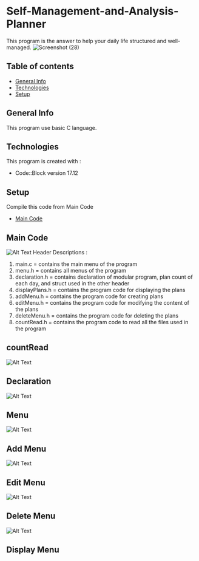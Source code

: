 # Self-Management-and-Analysis-Planner
This program is the answer to help your daily life structured and well-managed.
![Screenshot (28)](https://user-images.githubusercontent.com/56747506/67136800-e1720a00-f255-11e9-999d-874a92882d56.png)


## Table of contents
* [General Info](#general-info)
* [Technologies](#technologies)
* [Setup](#setup)

## General Info
This program use basic C language.

## Technologies
This program is created with :
* Code::Block version 17.12

## Setup
Compile this code from Main Code
* [Main Code](#main-code)

## Main Code
![Alt Text](http://g.recordit.co/RsTa2yu3os.gif)
Header Descriptions :
1) main.c = contains the main menu of the program
2) menu.h = contains all menus of the program
3) declaration.h = contains declaration of modular program, plan count of each day, and struct used in the other header
4) displayPlans.h = contains the program code for displaying the plans
5) addMenu.h = contains the program code for creating plans
6) editMenu.h = contains the program code for modifying the content of the plans
7) deleteMenu.h = contains the program code for deleting the plans
8) countRead.h = contains the program code to read all the files used in the program

## countRead
![Alt Text](http://g.recordit.co/iFTi002IQL.gif)

## Declaration
![Alt Text](http://g.recordit.co/vfIILjxmn9.gif)

## Menu
![Alt Text](http://g.recordit.co/oTrEGHavL8.gif)

## Add Menu
![Alt Text](http://g.recordit.co/PmA8vLvft0.gif)

## Edit Menu
![Alt Text](http://g.recordit.co/ShEaTCrui9.gif)

## Delete Menu
![Alt Text](http://g.recordit.co/TloFMOMfI2.gif)

## Display Menu




